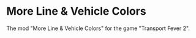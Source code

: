 # More Line & Vehicle Colors

The mod "More Line & Vehicle Colors" for the game "Transport Fever 2".

